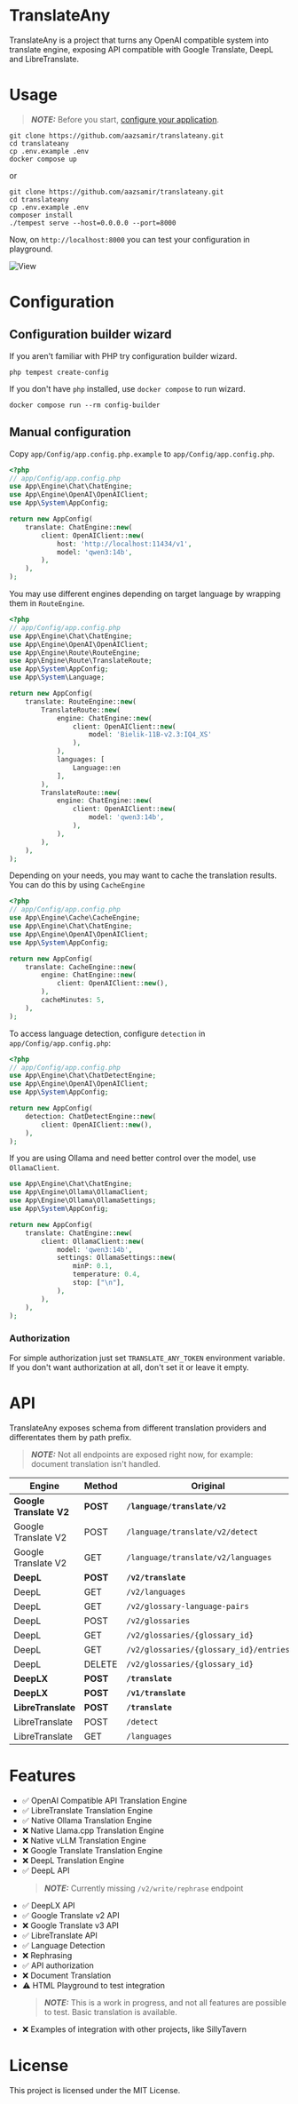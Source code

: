# TranslateAny

TranslateAny is a project that turns any OpenAI compatible system into translate engine, exposing API compatible with Google Translate, DeepL and LibreTranslate.

# Usage

> **_NOTE:_** Before you start, [configure your application](#configuration).

```
git clone https://github.com/aazsamir/translateany.git
cd translateany
cp .env.example .env
docker compose up
```
or
```
git clone https://github.com/aazsamir/translateany.git
cd translateany
cp .env.example .env
composer install
./tempest serve --host=0.0.0.0 --port=8000
```

Now, on `http://localhost:8000` you can test your configuration in playground.

![View](./docs/page.png)

# Configuration

## Configuration builder wizard

If you aren't familiar with PHP try configuration builder wizard.

```shell
php tempest create-config
```

If you don't have `php` installed, use `docker compose` to run wizard.
```shell
docker compose run --rm config-builder
```

## Manual configuration

Copy `app/Config/app.config.php.example` to `app/Config/app.config.php`.
```php
<?php
// app/Config/app.config.php
use App\Engine\Chat\ChatEngine;
use App\Engine\OpenAI\OpenAIClient;
use App\System\AppConfig;

return new AppConfig(
    translate: ChatEngine::new(
        client: OpenAIClient::new(
            host: 'http://localhost:11434/v1',
            model: 'qwen3:14b',
        ),
    ),
);
```

You may use different engines depending on target language by wrapping them in `RouteEngine`.
```php
<?php
// app/Config/app.config.php
use App\Engine\Chat\ChatEngine;
use App\Engine\OpenAI\OpenAIClient;
use App\Engine\Route\RouteEngine;
use App\Engine\Route\TranslateRoute;
use App\System\AppConfig;
use App\System\Language;

return new AppConfig(
    translate: RouteEngine::new(
        TranslateRoute::new(
            engine: ChatEngine::new(
                client: OpenAIClient::new(
                    model: 'Bielik-11B-v2.3:IQ4_XS'
                ),
            ),
            languages: [
                Language::en
            ],
        ),
        TranslateRoute::new(
            engine: ChatEngine::new(
                client: OpenAIClient::new(
                    model: 'qwen3:14b',
                ),
            ),
        ),
    ),
);
```

Depending on your needs, you may want to cache the translation results. You can do this by using `CacheEngine`
```php
<?php
// app/Config/app.config.php
use App\Engine\Cache\CacheEngine;
use App\Engine\Chat\ChatEngine;
use App\Engine\OpenAI\OpenAIClient;
use App\System\AppConfig;

return new AppConfig(
    translate: CacheEngine::new(
        engine: ChatEngine::new(
            client: OpenAIClient::new(),
        ),
        cacheMinutes: 5,
    ),
);
```

To access language detection, configure `detection` in `app/Config/app.config.php`:
```php
<?php
// app/Config/app.config.php
use App\Engine\Chat\ChatDetectEngine;
use App\Engine\OpenAI\OpenAIClient;
use App\System\AppConfig;

return new AppConfig(
    detection: ChatDetectEngine::new(
        client: OpenAIClient::new(),
    ),
);
```

If you are using Ollama and need better control over the model, use `OllamaClient`.
```php
use App\Engine\Chat\ChatEngine;
use App\Engine\Ollama\OllamaClient;
use App\Engine\Ollama\OllamaSettings;
use App\System\AppConfig;

return new AppConfig(
    translate: ChatEngine::new(
        client: OllamaClient::new(
            model: 'qwen3:14b',
            settings: OllamaSettings::new(
                minP: 0.1,
                temperature: 0.4,
                stop: ["\n"],
            ),
        ),
    ),
);
```

### Authorization

For simple authorization just set `TRANSLATE_ANY_TOKEN` environment variable. If you don't want authorization at all, don't set it or leave it empty.

# API

TranslateAny exposes schema from different translation providers and differentates them by path prefix.
> **_NOTE:_** Not all endpoints are exposed right now, for example: document translation isn't handled.

|Engine|Method|Original|TranslateAny|
|---|---|---|---|
|**Google Translate V2**|**POST**|**`/language/translate/v2`**|**`/google/v2/language/translate/v2`**|
|Google Translate V2|POST|`/language/translate/v2/detect`|`/google/v2/language/translate/v2/detect`|
|Google Translate V2|GET|`/language/translate/v2/languages`|`/google/v2/language/translate/v2/languages`|
|**DeepL**|**POST**|**`/v2/translate`**|**`/deepl/v2/translate`**|
|DeepL|GET|`/v2/languages`|`/deepl/v2/languages`|
|DeepL|GET|`/v2/glossary-language-pairs`|`/deepl/v2/glossary-language-pairs`|
|DeepL|POST|`/v2/glossaries`|`/deepl/v2/glossaries`|
|DeepL|GET|`/v2/glossaries/{glossary_id}`|`/deepl/v2/glossaries/{glossary_id}`|
|DeepL|GET|`/v2/glossaries/{glossary_id}/entries`|`/deepl/v2/glossaries/{glossary_id}/entries`|
|DeepL|DELETE|`/v2/glossaries/{glossary_id}`|`/deepl/v2/glossaries/{glossary_id}`|
|**DeepLX**|**POST**|**`/translate`**|**`/deeplx/translate`**|
|**DeepLX**|**POST**|**`/v1/translate`**|**`/deeplx/v1/translate`**|
|**LibreTranslate**|**POST**|**`/translate`**|**`/libre/translate`**|
|LibreTranslate|POST|`/detect`|`/libre/detect`|
|LibreTranslate|GET|`/languages`|`/libre/languages`|

# Features
- ✅ OpenAI Compatible API Translation Engine
- ✅ LibreTranslate Translation Engine
- ✅ Native Ollama Translation Engine
- ❌ Native Llama.cpp Translation Engine
- ❌ Native vLLM Translation Engine
- ❌ Google Translate Translation Engine
- ❌ DeepL Translation Engine
- ✅ DeepL API
    > **_NOTE:_** Currently missing `/v2/write/rephrase` endpoint
- ✅ DeepLX API
- ✅ Google Translate v2 API
- ❌ Google Translate v3 API
- ✅ LibreTranslate API
- ✅ Language Detection
- ❌ Rephrasing
- ✅ API authorization
- ❌ Document Translation
- ⚠️ HTML Playground to test integration
    > **_NOTE:_** This is a work in progress, and not all features are possible to test. Basic translation is available.
- ❌ Examples of integration with other projects, like SillyTavern

# License

This project is licensed under the MIT License.
